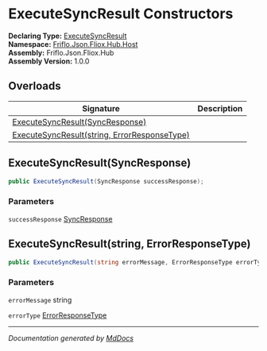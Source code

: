 ﻿<!--  
  <auto-generated>   
    The contents of this file were generated by a tool.  
    Changes to this file may be list if the file is regenerated  
  </auto-generated>   
-->

# ExecuteSyncResult Constructors

**Declaring Type:** [ExecuteSyncResult](../index.md)  
**Namespace:** [Friflo.Json.Fliox.Hub.Host](../../index.md)  
**Assembly:** Friflo.Json.Fliox.Hub  
**Assembly Version:** 1.0.0

## Overloads

| Signature                                                                                  | Description |
| ------------------------------------------------------------------------------------------ | ----------- |
| [ExecuteSyncResult(SyncResponse)](#executesyncresultsyncresponse)                          |             |
| [ExecuteSyncResult(string, ErrorResponseType)](#executesyncresultstring-errorresponsetype) |             |

## ExecuteSyncResult(SyncResponse)

```csharp
public ExecuteSyncResult(SyncResponse successResponse);
```

### Parameters

`successResponse`  [SyncResponse](../../../Protocol/SyncResponse/index.md)

## ExecuteSyncResult(string, ErrorResponseType)

```csharp
public ExecuteSyncResult(string errorMessage, ErrorResponseType errorType);
```

### Parameters

`errorMessage`  string

`errorType`  [ErrorResponseType](../../../Protocol/ErrorResponseType/index.md)

___

*Documentation generated by [MdDocs](https://github.com/ap0llo/mddocs)*
